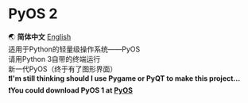 # PyOS 2
:earth_asia: **简体中文** [English](https://github.com/XxdMkbMark/PyOS-2/blob/main/README_EN.md)\
适用于Python的轻量级操作系统——PyOS\
请用Python 3自带的终端运行\
新一代PyOS（终于有了图形界面）\
**:exclamation:I'm still thinking should I use Pygame or PyQT to make this project...**\
**:exclamation:You could download PyOS 1 at [PyOS](https://github.com/XxdMkbMark/PyOS/releases)**
